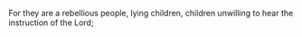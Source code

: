 For they are a rebellious people, lying children, children unwilling to hear the instruction of the Lord;
